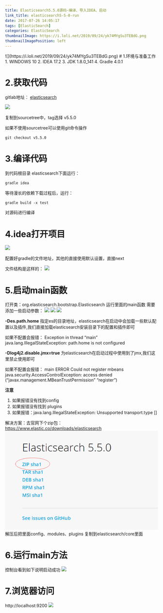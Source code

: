 ```yaml
---
title: Elasticsearch5.5.0源码-编译、导入IDEA、启动
link_title: elasticsearch5-5-0-run
date: 2017-07-26 14:05:17
tags: [ElasticSearch]
categories: ElasticSearch
thumbnailImage: https://i.loli.net/2019/09/24/yk74MYgSu3TEBdG.png	
thumbnailImagePosition: left
---
```

<span/>
<!-- more -->
![](https://i.loli.net/2019/09/24/yk74MYgSu3TEBdG.png)
<!-- toc -->
# 1.环境与准备工作
1. WINDOWS 10
2. IDEA 17.2
3. JDK 1.8.0_141
4. Gradle 4.0.1

# 2.获取代码
gitlab地址：
[elasticsearch](https://github.com/elastic/elasticsearch)

![](https://upload-images.jianshu.io/upload_images/79431-48108e41f9c7cdb2.png?imageMogr2/auto-orient/strip%7CimageView2/2/w/1000/format/webp)

复制到sourcetree中，tag选择 v5.5.0

如果不使用sourcetree可以使用git命令操作
```xml
git checkout v5.5.0
```

# 3.编译代码
到代码根目录 elasticsearch下面运行：
```xml
gradle idea
```
等待漫长的依赖下载过程后，运行：
```xml
gradle build -x test
```
对源码进行编译

# 4.idea打开项目
![](https://upload-images.jianshu.io/upload_images/79431-0c9fc5d7d4e90e59.png?imageMogr2/auto-orient/strip%7CimageView2/2/w/370/format/webp)

配置好gradle的文件地址，其他的直接使用默认设置，直接next

文件结构是这样的：
![](https://upload-images.jianshu.io/upload_images/79431-154b84551fd0e93d.png?imageMogr2/auto-orient/strip%7CimageView2/2/w/465/format/webp)

# 5.启动main函数
打开类：org.elasticsearch.bootstrap.Elasticsearch
运行里面的main函数
需要添加一些启动参数：
![](https://upload-images.jianshu.io/upload_images/79431-6dd9c4ce81c138ec.png?imageMogr2/auto-orient/strip%7CimageView2/2/w/565/format/webp)
![](https://upload-images.jianshu.io/upload_images/79431-ec42bc8e517f1c9b.png?imageMogr2/auto-orient/strip%7CimageView2/2/w/1000/format/webp)
![](https://upload-images.jianshu.io/upload_images/79431-60189d45dec23c56.png?imageMogr2/auto-orient/strip%7CimageView2/2/w/835/format/webp)

**-Des.path.home**
指定es的目录地址，elasticsearch在启动中会加载一些默认配置以及插件,我们直接加载elasticsearch安装目录下的配置和插件即可

如果不配置会报错：
Exception in thread “main” java.lang.IllegalStateException: path.home is not configured

**-Dlog4j2.disable.jmx=true**
为elasticsearch在启动过程中使用到了jmx,我们这里禁止使用即可

如果不配置会报错：
main ERROR Could not register mbeans java.security.AccessControlException: access denied (“javax.management.MBeanTrustPermission” “register”)

**注意**
1. 如果报错没有找到config
2. 如果报错没有找到 plugins
3. 如果报错：java.lang.IllegalStateException: Unsupported transport.type []

解决方案：去官网下个zip包：
https://www.elastic.co/downloads/elasticsearch
![](elasticsearch5-5-0-run/08.png)
解压后把里面config、modules、plugins 复制到elasticsearch/core里面

# 6.运行main方法
控制台看到如下说明启动成功
![](https://upload-images.jianshu.io/upload_images/79431-b391c53daf704f83.png?imageMogr2/auto-orient/strip%7CimageView2/2/w/1000/format/webp)


# 7.浏览器访问
http://localhost:9200
![](https://upload-images.jianshu.io/upload_images/79431-01f51d6a252df875.png?imageMogr2/auto-orient/strip%7CimageView2/2/w/453/format/webp)







